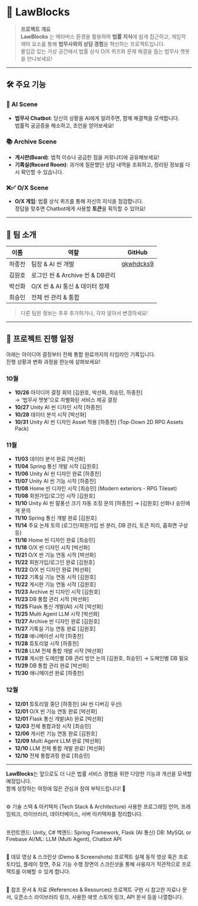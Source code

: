 # 📌 LawBlocks

> **프로젝트 개요**  
> **LawBlocks** 는 메타버스 환경을 활용하여 **법률 지식**에 쉽게 접근하고, 
> 게임적 재미 요소를 통해 **법무사와의 상담 경험**을 혁신하는 프로젝트입니다.  
> 몰입감 있는 가상 공간에서 법률 상식 O/X 퀴즈와 문제 해결을 돕는 법무사 챗봇을 만나보세요!

---

## 🛠 주요 기능

### 🤖 AI Scene
- **법무사 Chatbot**: 당신의 상황을 AI에게 알려주면, 함께 해결책을 모색합니다.  
  법률적 궁금증을 해소하고, 조언을 얻어보세요!

### 📚 Archive Scene
- **게시판(Board)**: 법적 이슈나 궁금한 점을 커뮤니티에 공유해보세요!  
- **기록실(Record Room)**: 과거에 질문했던 상담 내역을 조회하고, 정리된 정보를 다시 확인할 수 있습니다.

### ❌✅ O/X Scene
- **O/X 게임**: 법률 상식 퀴즈를 통해 자신의 지식을 점검합니다.  
  정답을 맞추면 Chatbot에게 사용할 **토큰**을 획득할 수 있어요!

---

## 👥 팀 소개

| 이름     | 역할                | GitHub                                                 |
|----------|---------------------|--------------------------------------------------------|
| 하종찬   | 팀장 & AI 씬 개발   | [gkwhdcks9](https://github.com/gkwhdcks9)             |
| 김원호   | 로그인 씬 & Archive 씬 & DB관리  |             |
| 박선화   | O/X 씬 & AI 통신 & 데이터 정제   |              |
| 최승민   | 전체 씬 관리 & 통합   |              |


> 다른 팀원 정보는 추후 추가하거나, 각자 알아서 변경하세요!

---

## 📅 프로젝트 진행 일정

아래는 아이디어 결정부터 전체 통합 완료까지의 타임라인 기록입니다.  
진행 상황과 변화 과정을 한눈에 살펴보세요!

### 10월  
- **10/26** 아이디어 결정 회의 [김원호, 박선화, 최승민, 하종찬]  
  → '법무사 챗봇'으로 차별화된 서비스 제공 결정  
- **10/27** Unity AI 씬 디자인 시작 [하종찬]  
- **10/28** 데이터 분석 시작 [박선화]  
- **10/31** Unity AI 씬 디자인 Asset 적용 [하종찬] (Top-Down 2D RPG Assets Pack)

### 11월  
- **11/03** 데이터 분석 완료 [박선화]  
- **11/04** Spring 통신 개발 시작 [김원호]  
- **11/06** Unity AI 씬 디자인 완료 [하종찬]  
- **11/07** Unity AI 씬 기능 시작 [하종찬]  
- **11/08** Home 씬 디자인 시작 [최승민] (Modern exteriors - RPG Tileset)  
- **11/08** 회원가입/로그인 시작 [김원호]  
- **11/10** Unity AI 씬 말풍선 크기 자동 조정 문의 [하종찬] → [김원호] 선화나 승민에게 문의  
- **11/10** Spring 통신 개발 완료 [김원호]  
- **11/14** 주요 논제 토의 (로그인/회원가입 씬 분리, DB 관리, 토큰 처리, 홈화면 구성 등)  
- **11/16** Home 씬 디자인 완료 [최승민]  
- **11/18** O/X 씬 디자인 시작 [박선화]  
- **11/21** O/X 씬 기능 연동 시작 [박선화]  
- **11/22** 회원가입/로그인 완료 [김원호]  
- **11/22** O/X 씬 디자인 완료 [박선화]  
- **11/22** 기록실 기능 연동 시작 [김원호]  
- **11/22** 게시판 기능 연동 시작 [김원호]  
- **11/23** Archive 씬 디자인 시작 [김원호]  
- **11/23** DB 통합 관리 시작 [박선화]  
- **11/25** Flask 통신 개발(AI) 시작 [박선화]  
- **11/25** Multi Agent LLM 시작 [박선화]  
- **11/27** Archive 씬 디자인 완료 [김원호]  
- **11/27** 기록실 기능 연동 완료 [김원호]  
- **11/28** 애니메이션 시작 [하종찬]  
- **11/28** 튜토리얼 시작 [하종찬]  
- **11/28** LLM 전체 통합 개발 시작 [박선화]  
- **11/28** 게시판 도메인별 DB 관리 방안 논의 [김원호, 최승민] → 도메인별 DB 필요  
- **11/29** DB 통합 관리 완료 [박선화]  
- **11/30** 애니메이션 완료 [하종찬]

### 12월  
- **12/01** 튜토리얼 중단 [하종찬] (AI 씬 디버깅 우선)  
- **12/01** O/X 씬 기능 연동 완료 [박선화]  
- **12/01** Flask 통신 개발(AI) 완료 [박선화]  
- **12/03** 전체 통합과정 시작 [최승민]  
- **12/06** 게시판 기능 연동 완료 [김원호]  
- **12/09** Multi Agent LLM 완료 [박선화]  
- **12/10** LLM 전체 통합 개발 완료! [박선화]  
- **12/10** 전체 통합과정 완료 [최승민]

---

**LawBlocks**는 앞으로도 더 나은 법률 서비스 경험을 위한 다양한 기능과 개선을 모색할 예정입니다.  
함께 성장하는 여정에 많은 관심과 참여 부탁드립니다! 🙌

##

⚙️ 기술 스택 & 아키텍처 (Tech Stack & Architecture)
사용한 프로그래밍 언어, 프레임워크, 라이브러리, 데이터베이스, 서버 아키텍처를 정리합니다.

##

프런트엔드: Unity, C#
백엔드: Spring Framework, Flask (AI 통신)
DB: MySQL or Firebase
AI/ML: LLM (Multi Agent), Chatbot API

##

🎥 데모 영상 & 스크린샷 (Demo & Screenshots)
프로젝트 실제 동작 영상 혹은 프로토타입, 플레이 장면, 주요 기능 수행 장면의 스크린샷을 통해 사용자가 직관적으로 프로젝트를 이해할 수 있게 합니다.

##

📝 참조 문서 & 자료 (References & Resources)
프로젝트 구현 시 참고한 자료나 문서, 오픈소스 라이브러리 링크, 사용한 에셋 스토어 링크, API 문서 등을 나열합니다.
